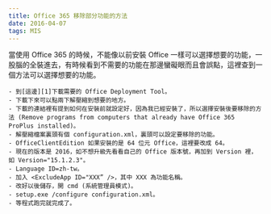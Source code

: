 ```yaml
---
title: Office 365 移除部分功能的方法
date: 2016-04-07 
tags: MIS
---
```


當使用 Office 365 的時候，不能像以前安裝 Office 一樣可以選擇想要的功能，一股腦的全裝進去，有時候看到不需要的功能在那邊蠻礙眼而且會誤點，這裡查到一個方法可以選擇想要的功能。

    - 到[這邊][1]下載需要的 Office Deployment Tool。
    - 下載下來可以點兩下解壓縮到想要的地方。
    - 下載的連結裡有提到如何在安裝前就設定好，因為我已經安裝了，所以選擇安裝後要移除的方法 (Remove programs from computers that already have Office 365 ProPlus installed)。
    - 解壓縮檔案裏頭有個 configuration.xml，裏頭可以設定要移除的功能。
    - OfficeClientEdition 如果安裝的是 64 位元 Office，這裡要改成 64。
    - 現在的版本是 2016，如不想升級先看看自己的 Office 版本號，再加到 Version 裡，如 Version="15.1.2.3"。
    - Language ID=zh-tw。
    - 加入 <ExcludeApp ID="XXX” />，其中 XXX 為功能名稱。
    - 改好以後儲存，開 cmd (系統管理員模式)。
    - setup.exe /configure configuration.xml。
    - 等程式跑完就完成了。

[1]: https://technet.microsoft.com/en-us/library/dn745895.aspx
